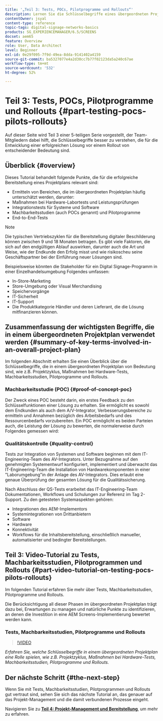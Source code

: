 ```yaml
---
title: '„Teil 3: Tests, POCs, Pilotprogramme und Rollouts“'
description: Lernen Sie die Schlüsselbegriffe eines übergeordneten Projektplans kennen, wie z.B. den Projektzyklus, Maßnahmen bei Hardware-Tests, Machbarkeitsstudien, Pilotprogramme und Rollouts.
contentOwner: jsyal
content-type: reference
topic-tags: digital-signage-networks-basics
products: SG_EXPERIENCEMANAGER/6.5/SCREENS
docset: aem65
feature: Overview
role: User, Data Architect
level: Beginner
exl-id: 0e29f095-7f9d-49ea-8dda-9141402a4159
source-git-commit: ba5327077e4a2d30cc7b77f02123da5a240c67ae
workflow-type: tm+mt
source-wordcount: '532'
ht-degree: 52%

---
```


# Teil 3: Tests, POCs, Pilotprogramme und Rollouts {#part-testing-pocs-pilots-rollouts}

Auf dieser Seite wird Teil 3 einer 5-teiligen Serie vorgestellt, der Team-Mitgliedern dabei hilft, die Schlüsselbegriffe besser zu verstehen, die für die Entwicklung einer erfolgreichen Lösung vor einem Rollout von entscheidender Bedeutung sind.

## Überblick {#overview}

Dieses Tutorial behandelt folgende Punkte, die für die erfolgreiche Bereitstellung eines Projektplans relevant sind:

* Ermitteln von Bereichen, die im übergeordneten Projektplan häufig unterschätzt werden, darunter:
* Maßnahmen bei Hardware-Labortests und Leistungsprüfungen
* Integrationstests für Systeme und Software
* Machbarkeitsstudien (auch POCs genannt) und Pilotprogramme
* End-to-End-Tests

>[!NOTE]
>
>Die typischen Vertriebszyklen für die Bereitstellung digitaler Beschilderung können zwischen 9 und 18 Monaten betragen. Es gibt viele Faktoren, die sich auf den endgültigen Ablauf auswirken, darunter auch die Art und Weise, wie der Endkunde den Erfolg misst und wie risikoscheu seine Geschäftspartner bei der Einführung neuer Lösungen sind.

Beispielsweise könnten die Stakeholder für ein Digital Signage-Programm in einer Einzelhandelsumgebung Folgendes umfassen:

* In-Store-Marketing
* Store-Umgebung oder Visual Merchandising
* Speichervorgänge
* IT-Sicherheit
* IT-Support
* Die Produktkategorie Händler und deren Lieferant, die die Lösung mitfinanzieren können.

## Zusammenfassung der wichtigsten Begriffe, die in einem übergeordneten Projektplan verwendet werden {#summary-of-key-terms-involved-in-an-overall-project-plan}

Im folgenden Abschnitt erhalten Sie einen Überblick über die Schlüsselbegriffe, die in einem übergeordneten Projektplan von Bedeutung sind, wie z.B. Projektzyklus, Maßnahmen bei Hardware-Tests, Machbarkeitsstudien, Pilotprogramme und Rollouts.

### Machbarkeitsstudie (POC) {#proof-of-concept-poc}

Der Zweck eines POC besteht darin, ein erstes Feedback zu den Schlüsselfunktionen einer Lösung zu erhalten. Sie ermöglicht es sowohl dem Endkunden als auch dem A/V-Integrator, Verbesserungsbereiche zu ermitteln und Annahmen bezüglich des Arbeitsbedarfs und des Ressourcenbedarfs vorzubereiten. Ein POC ermöglicht es beiden Parteien auch, die Leistung der Lösung zu bewerten, die normalerweise durch Folgendes gemessen wird:

### Qualitätskontrolle {#quality-control}

Tests zur Integration von Systemen und Software beginnen mit dem IT-Engineering-Team des AV-Integrators. Unter Bezugnahme auf den genehmigten Systementwurf konfiguriert, implementiert und überwacht das IT-Engineering-Team die Installation von Hardwarekomponenten in einer &quot;Laborumgebung&quot;in der Anlage des AV-Integrators. Dies erlaubt eine genaue Überprüfung der gesamten Lösung für die Qualitätssicherung.

Nach Abschluss der QS-Tests erarbeitet das IT-Engineering-Team Dokumentationen, Workflows und Schulungen zur Referenz im Tag 2-Support. Zu den getesteten Systemaspekten gehören:

* Integrationen des AEM-Implementors
* Systemintegrationen von Drittanbietern
* Software
* Hardware
* Konnektivität
* Workflows für die Inhaltsbereitstellung, einschließlich manueller, automatisierter und bedingter Bereitstellungen.

## Teil 3: Video-Tutorial zu Tests, Machbarkeitsstudien, Pilotprogrammen und Rollouts {#part-video-tutorial-on-testing-pocs-pilots-rollouts}

Im folgenden Tutorial erfahren Sie mehr über Tests, Machbarkeitsstudien, Pilotprogramme und Rollouts.

Die Berücksichtigung all dieser Phasen im übergeordneten Projektplan trägt dazu bei, Erwartungen zu managen und natürliche Punkte zu identifizieren, an denen die Investition in eine AEM Screens-Implementierung bewertet werden kann.

### Tests, Machbarkeitsstudien, Pilotprogramme und Rollouts

>[!VIDEO](https://video.tv.adobe.com/v/28405)

*Erfahren Sie, welche Schlüsselbegriffe in einem übergeordneten Projektplan eine Rolle spielen, wie z.B. Projektzyklus, Maßnahmen bei Hardware-Tests, Machbarkeitsstudien, Pilotprogramme und Rollouts.*

## Der nächste Schritt {#the-next-step}

Wenn Sie mit Tests, Machbarkeitsstudien, Pilotprogrammen und Rollouts gut vertraut sind, sehen Sie sich das nächste Tutorial an, das genauer auf das Projekt-Management und die damit verbundenen Prozesse eingeht.

Navigieren Sie zu **[Teil 4: Projekt-Management und Bereitstellung](project-management-and-deployment.md)**, um mehr zu erfahren.
